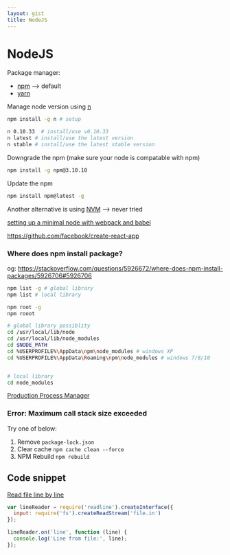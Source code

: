 ```yaml
---
layout: gist
title: NodeJS
---
```


# NodeJS

Package manager: 
- [npm](https://www.npmjs.com/) --> default
- [yarn](https://yarnpkg.com/en/)

Manage node version using [n](https://github.com/tj/n)
```bash
npm install -g n # setup

n 0.10.33  # install/use v0.10.33
n latest # install/use the latest version
n stable # install/use the latest stable version
``` 


Downgrade the npm (make sure your node is compatable with npm)
```bash
npm install -g npm@3.10.10
```

Update the npm
```bash
npm install npm@latest -g
```

Another alternative is using [NVM](https://github.com/creationix/nvm) --> never tried

[setting up a minimal node with webpack and babel](https://dev.to/aurelkurtula/setting-up-a-minimal-node-environment-with-webpack-and-babel--1j04)

<https://github.com/facebook/create-react-app>

### Where does npm install package?

og: <https://stackoverflow.com/questions/5926672/where-does-npm-install-packages/5926706#5926706>
```bash
npm list -g # global library
npm list # local library

npm root -g
npm rooot

# global library possiblity
cd /usr/local/lib/node
cd /usr/local/lib/node_modules
cd $NODE_PATH
cd %USERPROFILE%\AppData\npm\node_modules # windows XP
cd %USERPROFILE%\AppData\Roaming\npm\node_modules # windows 7/8/10


# local library
cd node_modules
```

[Production Process Manager](https://pm2.keymetrics.io/)

### Error: Maximum call stack size exceeded

Try one of below: 
1. Remove `package-lock.json`
2. Clear cache `npm cache clean --force`
3. NPM Rebuild `npm rebuild`


## Code snippet

[Read file line by line](https://stackoverflow.com/questions/6156501/read-a-file-one-line-at-a-time-in-node-js)
```js
var lineReader = require('readline').createInterface({
  input: require('fs').createReadStream('file.in')
});

lineReader.on('line', function (line) {
  console.log('Line from file:', line);
});
```